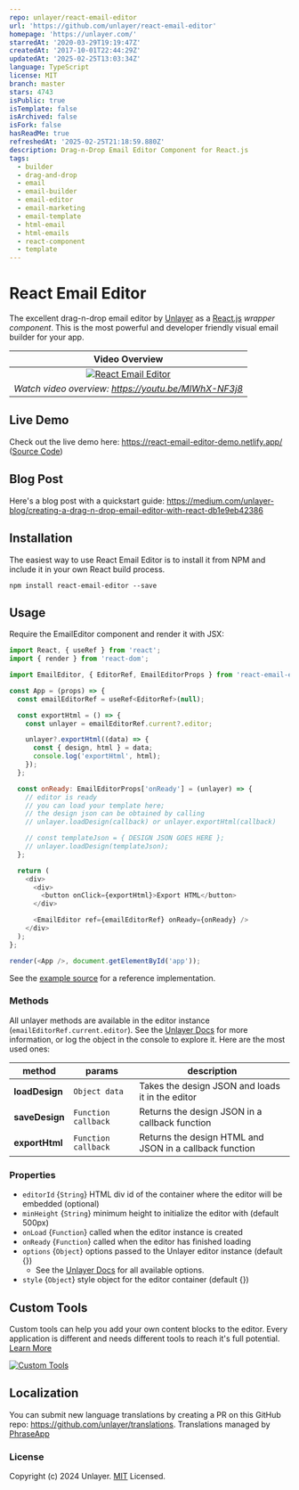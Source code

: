 ```yaml
---
repo: unlayer/react-email-editor
url: 'https://github.com/unlayer/react-email-editor'
homepage: 'https://unlayer.com/'
starredAt: '2020-03-29T19:19:47Z'
createdAt: '2017-10-01T22:44:29Z'
updatedAt: '2025-02-25T13:03:34Z'
language: TypeScript
license: MIT
branch: master
stars: 4743
isPublic: true
isTemplate: false
isArchived: false
isFork: false
hasReadMe: true
refreshedAt: '2025-02-25T21:18:59.880Z'
description: Drag-n-Drop Email Editor Component for React.js
tags:
  - builder
  - drag-and-drop
  - email
  - email-builder
  - email-editor
  - email-marketing
  - email-template
  - html-email
  - html-emails
  - react-component
  - template
---
```


# React Email Editor

The excellent drag-n-drop email editor by [Unlayer](https://unlayer.com/embed) as a [React.js](http://facebook.github.io/react) _wrapper component_. This is the most powerful and developer friendly visual email builder for your app.

|                                                          Video Overview                                                           |
| :-------------------------------------------------------------------------------------------------------------------------------: |
| [![React Email Editor](https://unroll-assets.s3.amazonaws.com/unlayervideotour.png)](https://www.youtube.com/watch?v=MIWhX-NF3j8) |
|                                       _Watch video overview: https://youtu.be/MIWhX-NF3j8_                                        |

## Live Demo

Check out the live demo here: https://react-email-editor-demo.netlify.app/ ([Source Code](https://github.com/unlayer/react-email-editor/tree/master/demo/src))

## Blog Post

Here's a blog post with a quickstart guide: https://medium.com/unlayer-blog/creating-a-drag-n-drop-email-editor-with-react-db1e9eb42386

## Installation

The easiest way to use React Email Editor is to install it from NPM and include it in your own React build process.

```
npm install react-email-editor --save
```

## Usage

Require the EmailEditor component and render it with JSX:

```javascript
import React, { useRef } from 'react';
import { render } from 'react-dom';

import EmailEditor, { EditorRef, EmailEditorProps } from 'react-email-editor';

const App = (props) => {
  const emailEditorRef = useRef<EditorRef>(null);

  const exportHtml = () => {
    const unlayer = emailEditorRef.current?.editor;

    unlayer?.exportHtml((data) => {
      const { design, html } = data;
      console.log('exportHtml', html);
    });
  };

  const onReady: EmailEditorProps['onReady'] = (unlayer) => {
    // editor is ready
    // you can load your template here;
    // the design json can be obtained by calling
    // unlayer.loadDesign(callback) or unlayer.exportHtml(callback)

    // const templateJson = { DESIGN JSON GOES HERE };
    // unlayer.loadDesign(templateJson);
  };

  return (
    <div>
      <div>
        <button onClick={exportHtml}>Export HTML</button>
      </div>

      <EmailEditor ref={emailEditorRef} onReady={onReady} />
    </div>
  );
};

render(<App />, document.getElementById('app'));
```

See the [example source](https://github.com/unlayer/react-email-editor/blob/master/demo/src/example/index.tsx) for a reference implementation.

### Methods

All unlayer methods are available in the editor instance (`emailEditorRef.current.editor`). See the [Unlayer Docs](https://docs.unlayer.com/) for more information, or log the object in the console to explore it. Here are the most used ones:

| method         | params              | description                                             |
| -------------- | ------------------- | ------------------------------------------------------- |
| **loadDesign** | `Object data`       | Takes the design JSON and loads it in the editor        |
| **saveDesign** | `Function callback` | Returns the design JSON in a callback function          |
| **exportHtml** | `Function callback` | Returns the design HTML and JSON in a callback function |

### Properties

- `editorId` {`String`} HTML div id of the container where the editor will be embedded (optional)
- `minHeight` {`String`} minimum height to initialize the editor with (default 500px)
- `onLoad` {`Function`} called when the editor instance is created
- `onReady` {`Function`} called when the editor has finished loading
- `options` {`Object`} options passed to the Unlayer editor instance (default {})
  - See the [Unlayer Docs](https://docs.unlayer.com/docs/getting-started#configuration-options) for all available options.
- `style` {`Object`} style object for the editor container (default {})

## Custom Tools

Custom tools can help you add your own content blocks to the editor. Every application is different and needs different tools to reach it's full potential. [Learn More](https://docs.unlayer.com/docs/custom-tools)

[![Custom Tools](https://unroll-assets.s3.amazonaws.com/custom_tools.png)](https://docs.unlayer.com/docs/custom-tools)

## Localization

You can submit new language translations by creating a PR on this GitHub repo: https://github.com/unlayer/translations. Translations managed by [PhraseApp](https://phraseapp.com)

### License

Copyright (c) 2024 Unlayer. [MIT](LICENSE) Licensed.

